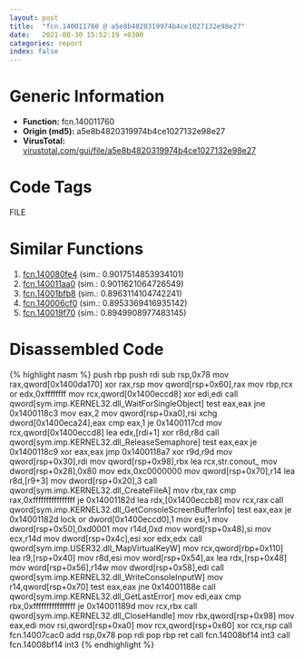 ```yaml
---
layout: post
title:  "fcn.140011760 @ a5e8b4820319974b4ce1027132e98e27"
date:   2021-08-30 15:52:19 +0300
categories: report
index: false
---
```


# Generic Information
- **Function:** fcn.140011760
- **Origin (md5):** a5e8b4820319974b4ce1027132e98e27
- **VirusTotal:** [virustotal.com/gui/file/a5e8b4820319974b4ce1027132e98e27][virustotal_ref]

# Code Tags
<span class="tag" id="FILE">FILE</span>


# Similar Functions

1. [fcn.140080fe4][similar_1_ref] (sim.: 0.9017514853934101)
2. [fcn.140011aa0][similar_2_ref] (sim.: 0.9011621064726549)
3. [fcn.14001bfb8][similar_3_ref] (sim.: 0.8963114104742241)
4. [fcn.140006cf0][similar_4_ref] (sim.: 0.8953369416935142)
5. [fcn.140019f70][similar_5_ref] (sim.: 0.8949908977483145)


# Disassembled Code

{% highlight nasm %}
push rbp
push rdi
sub rsp,0x78
mov rax,qword[0x1400da170]
xor rax,rsp
mov qword[rsp+0x60],rax
mov rbp,rcx
or edx,0xffffffff
mov rcx,qword[0x1400eccd8]
xor edi,edi
call qword[sym.imp.KERNEL32.dll_WaitForSingleObject]
test eax,eax
jne 0x1400118c3
mov eax,2
mov qword[rsp+0xa0],rsi
xchg dword[0x1400eca24],eax
cmp eax,1
je 0x1400117cd
mov rcx,qword[0x1400eccd8]
lea edx,[rdi+1]
xor r8d,r8d
call qword[sym.imp.KERNEL32.dll_ReleaseSemaphore]
test eax,eax
je 0x1400118c9
xor eax,eax
jmp 0x1400118a7
xor r9d,r9d
mov qword[rsp+0x30],rdi
mov qword[rsp+0x98],rbx
lea rcx,str.conout_
mov dword[rsp+0x28],0x80
mov edx,0xc0000000
mov qword[rsp+0x70],r14
lea r8d,[r9+3]
mov dword[rsp+0x20],3
call qword[sym.imp.KERNEL32.dll_CreateFileA]
mov rbx,rax
cmp rax,0xffffffffffffffff
je 0x14001182d
lea rdx,[0x1400eccb8]
mov rcx,rax
call qword[sym.imp.KERNEL32.dll_GetConsoleScreenBufferInfo]
test eax,eax
je 0x14001182d
lock or dword[0x1400eccd0],1
mov esi,1
mov dword[rsp+0x50],0xd0001
mov r14d,0xd
mov word[rsp+0x48],si
mov ecx,r14d
mov dword[rsp+0x4c],esi
xor edx,edx
call qword[sym.imp.USER32.dll_MapVirtualKeyW]
mov rcx,qword[rbp+0x110]
lea r9,[rsp+0x40]
mov r8d,esi
mov word[rsp+0x54],ax
lea rdx,[rsp+0x48]
mov word[rsp+0x56],r14w
mov dword[rsp+0x58],edi
call qword[sym.imp.KERNEL32.dll_WriteConsoleInputW]
mov r14,qword[rsp+0x70]
test eax,eax
jne 0x14001188e
call qword[sym.imp.KERNEL32.dll_GetLastError]
mov edi,eax
cmp rbx,0xffffffffffffffff
je 0x14001189d
mov rcx,rbx
call qword[sym.imp.KERNEL32.dll_CloseHandle]
mov rbx,qword[rsp+0x98]
mov eax,edi
mov rsi,qword[rsp+0xa0]
mov rcx,qword[rsp+0x60]
xor rcx,rsp
call fcn.14007cac0
add rsp,0x78
pop rdi
pop rbp
ret 
call fcn.14008bf14
int3 
call fcn.14008bf14
int3 
{% endhighlight %}


[similar_1_ref]: /report/fcn.140080fe4@a5e8b4820319974b4ce1027132e98e27
[similar_2_ref]: /report/fcn.140011aa0@a5e8b4820319974b4ce1027132e98e27
[similar_3_ref]: /report/fcn.14001bfb8@3bee9e0608c478ffce0d10559aae732b
[similar_4_ref]: /report/fcn.140006cf0@72082bb1b08918279d6780845b69f5ff
[similar_5_ref]: /report/fcn.140019f70@a5e8b4820319974b4ce1027132e98e27
[virustotal_ref]: https://www.virustotal.com/gui/file/a5e8b4820319974b4ce1027132e98e27